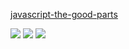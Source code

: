 [javascript-the-good-parts](https://github.com/dreamapplehappy/hacking-with-javascript/blob/master/books/javascript-the-good-parts/chapter-4-function/currying.md)


![](http://7xt129.com1.z0.glb.clouddn.com/h1eageuwunp.png)
![](http://7xt129.com1.z0.glb.clouddn.com/nt4w7n4twbc.png)
![](http://7xt129.com1.z0.glb.clouddn.com/c0a3d21d04p.png)